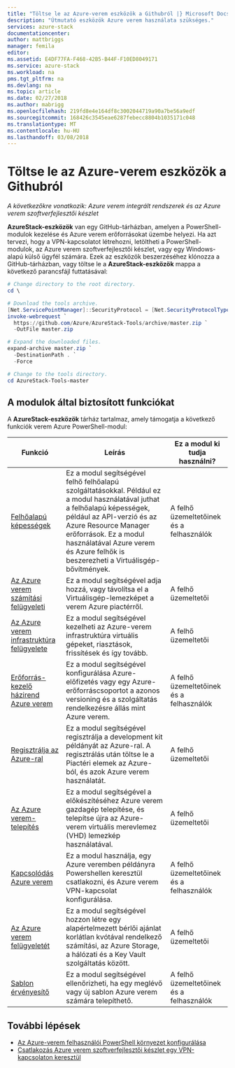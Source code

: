 ```yaml
---
title: "Töltse le az Azure-verem eszközök a Githubról |} Microsoft Docs"
description: "Útmutató eszközök Azure verem használata szükséges."
services: azure-stack
documentationcenter: 
author: mattbriggs
manager: femila
editor: 
ms.assetid: E4DF77FA-F468-42B5-B44F-F10ED8049171
ms.service: azure-stack
ms.workload: na
pms.tgt_pltfrm: na
ms.devlang: na
ms.topic: article
ms.date: 02/27/2018
ms.author: mabrigg
ms.openlocfilehash: 219fd8e4e164df8c3002044719a90a7be56a9edf
ms.sourcegitcommit: 168426c3545eae6287febecc8804b1035171c048
ms.translationtype: MT
ms.contentlocale: hu-HU
ms.lasthandoff: 03/08/2018
---
```

# <a name="download-azure-stack-tools-from-github"></a>Töltse le az Azure-verem eszközök a Githubról

*A következőkre vonatkozik: Azure verem integrált rendszerek és az Azure verem szoftverfejlesztői készlet*

**AzureStack-eszközök** van egy GitHub-tárházban, amelyen a PowerShell-modulok kezelése és Azure verem erőforrásokat üzembe helyezi. Ha azt tervezi, hogy a VPN-kapcsolatot létrehozni, letöltheti a PowerShell-modulok, az Azure verem szoftverfejlesztői készlet, vagy egy Windows-alapú külső ügyfél számára. Ezek az eszközök beszerzéséhez klónozza a GitHub-tárházban, vagy töltse le a **AzureStack-eszközök** mappa a következő parancsfájl futtatásával:

```PowerShell
# Change directory to the root directory. 
cd \

# Download the tools archive.
[Net.ServicePointManager]::SecurityProtocol = [Net.SecurityProtocolType]::Tls12 
invoke-webrequest `
  https://github.com/Azure/AzureStack-Tools/archive/master.zip `
  -OutFile master.zip

# Expand the downloaded files.
expand-archive master.zip `
  -DestinationPath . `
  -Force

# Change to the tools directory.
cd AzureStack-Tools-master

```

## <a name="functionality-provided-by-the-modules"></a>A modulok által biztosított funkciókat

A **AzureStack-eszközök** tárház tartalmaz, amely támogatja a következő funkciók verem Azure PowerShell-modul:  

| Funkció | Leírás | Ez a modul ki tudja használni? |
| --- | --- | --- |
| [Felhőalapú képességek](user/azure-stack-validate-templates.md) | Ez a modul segítségével felhő felhőalapú szolgáltatásokkal. Például ez a modul használatával juthat a felhőalapú képességek, például az API-verzió és az Azure Resource Manager erőforrások. Ez a modul használatával Azure verem és Azure felhők is beszerezheti a Virtuálisgép-bővítmények. | A felhő üzemeltetőinek és a felhasználók |
| [Az Azure verem számítási felügyeleti](azure-stack-add-vm-image.md) | Ez a modul segítségével adja hozzá, vagy távolítsa el a Virtuálisgép-lemezképet a verem Azure piactérről. | A felhő üzemeltetői |
| [Az Azure verem infrastruktúra felügyelete](https://github.com/Azure/AzureStack-Tools/blob/master/Infrastructure/README.md) | Ez a modul segítségével kezelheti az Azure-verem infrastruktúra virtuális gépeket, riasztások, frissítések és így tovább. |  A felhő üzemeltetői|
| [Erőforrás-kezelő házirend Azure verem](user/azure-stack-policy-module.md) | Ez a modul segítségével konfigurálása Azure-előfizetés vagy egy Azure-erőforráscsoportot a azonos versioning és a szolgáltatás rendelkezésre állás mint Azure verem. | A felhő üzemeltetőinek és a felhasználók |
| [Regisztrálja az Azure-ral](azure-stack-register.md) | Ez a modul segítségével regisztrálja a development kit példányát az Azure-ral. A regisztrálás után töltse le a Piactéri elemek az Azure-ból, és azok Azure verem használatát. | A felhő üzemeltetői |
| [Az Azure verem-telepítés](azure-stack-run-powershell-script.md) | Ez a modul segítségével a előkészítéséhez Azure verem gazdagép telepítése, és telepítse újra az Azure-verem virtuális merevlemez (VHD) lemezkép használatával. | A felhő üzemeltetői|
| [Kapcsolódás Azure verem](azure-stack-connect-powershell.md) | Ez a modul használja, egy Azure veremben példányra Powershellen keresztül csatlakozni, és Azure verem VPN-kapcsolat konfigurálása. | A felhő üzemeltetőinek és a felhasználók |
| [Az Azure verem felügyeletét](azure-stack-create-offer.md) | Ez a modul segítségével hozzon létre egy alapértelmezett bérlői ajánlat korlátlan kvótával rendelkező számítási, az Azure Storage, a hálózati és a Key Vault szolgáltatás között.   | A felhő üzemeltetői|
| [Sablon érvényesítő](user/azure-stack-validate-templates.md) | Ez a modul segítségével ellenőrizheti, ha egy meglévő vagy új sablon Azure verem számára telepíthető. | A felhő üzemeltetőinek és a felhasználók|


## <a name="next-steps"></a>További lépések
* [Az Azure-verem felhasználói PowerShell környezet konfigurálása](user/azure-stack-powershell-configure-user.md)   
* [Csatlakozás Azure verem szoftverfejlesztői készlet egy VPN-kapcsolaton keresztül](azure-stack-connect-azure-stack.md)  
